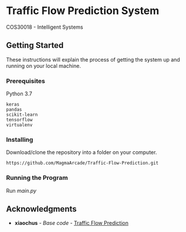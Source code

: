 # Traffic Flow Prediction System
COS30018 - Intelligent Systems

## Getting Started

These instructions will explain the process of getting the system up and running on your local machine.

### Prerequisites

Python 3.7
```
keras
pandas
scikit-learn
tensorflow
virtualenv
```

### Installing

Download/clone the repository into a folder on your computer.
```
https://github.com/MagmaArcade/Traffic-Flow-Prediction.git
```


### Running the Program

Run *main.py* 

## Acknowledgments

* **xiaochus** - *Base code* - [Traffic Flow Prediction](https://github.com/xiaochus/TrafficFlowPrediction)
